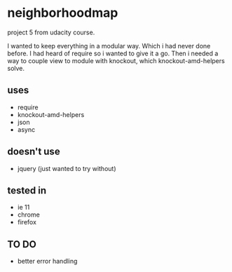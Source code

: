 # neighborhoodmap
project 5 from udacity course.

I wanted to keep everything in a modular way. Which i had never done before. I had heard of require so i wanted to give it a go. Then i needed a way to couple view to module with knockout, which knockout-amd-helpers solve.


## uses

* require
* knockout-amd-helpers
* json
* async

## doesn't use

* jquery (just wanted to try without)

## tested in

* ie 11
* chrome
* firefox

## TO DO 

* better error handling
